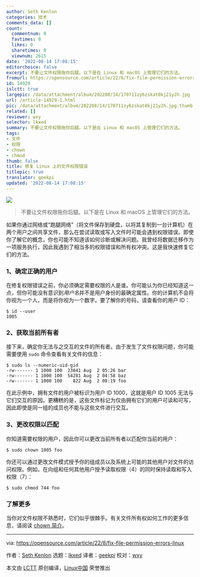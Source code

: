 ```yaml
---
author: Seth Kenlon
categories: 技术
comments_data: []
count:
  commentnum: 0
  favtimes: 0
  likes: 0
  sharetimes: 0
  viewnum: 2615
date: '2022-08-14 17:08:15'
editorchoice: false
excerpt: 不要让文件权限拖你后腿。以下是在 Linux 和 macOS 上管理它们的方法。
fromurl: https://opensource.com/article/22/8/fix-file-permission-errors-linux
id: 14929
islctt: true
largepic: /data/attachment/album/202208/14/170711zy6zskat0kj21y2h.jpg
url: /article-14929-1.html
pic: /data/attachment/album/202208/14/170711zy6zskat0kj21y2h.jpg.thumb.jpg
related: []
reviewer: wxy
selector: lkxed
summary: 不要让文件权限拖你后腿。以下是在 Linux 和 macOS 上管理它们的方法。
tags:
- 文件
- 权限
- chown
- chmod
thumb: false
title: 修复 Linux 上的文件权限错误
titlepic: true
translator: geekpi
updated: '2022-08-14 17:08:15'
---
```


![](/data/attachment/album/202208/14/170711zy6zskat0kj21y2h.jpg)



> 
> 不要让文件权限拖你后腿。以下是在 Linux 和 macOS 上管理它们的方法。
> 
> 
> 


如果你通过网络或“跑腿网络”（将文件保存到硬盘，以将其复制到一台计算机）在两个用户之间共享文件，那么在尝试读取或写入文件时可能会遇到权限错误。即使你了解它的概念，你也可能不知道该如何诊断或解决问题。我曾经将数据迁移作为一项服务执行，因此我遇到了相当多的权限错误和所有权冲突。这是我快速修复它们的方法。


### 1、确定正确的用户


在修复权限错误之前，你必须确定需要权限的人是谁。你可能认为你已经知道这一点，但你可能没有意识到*用户名*并不是用户身份的最确定属性。你的计算机不会将你视为一个人，而是将你视为一个数字。要了解你的号码，请查看你的用户 ID：



```
$ id --user
1005

```

### 2、获取当前所有者


接下来，确定你无法与之交互的文件的所有者。由于发生了文件权限问题，你可能需要使用 `sudo` 命令查看有关文件的信息：



```
$ sudo ls --numeric-uid-gid
-rw------- 1 1000 100  23041 Aug  2 05:26 bar
-rw------- 1 1000 100  54281 Aug  2 04:58 baz
-rw------- 1 1000 100    822 Aug  2 08:19 foo

```

在此示例中，拥有文件的用户被标识为用户 ID 1000，这就是用户 ID 1005 无法与它们交互的原因。更糟糕的是，这些文件标记为仅由拥有它们的用户可读和可写，因此即使是同一组的成员也不能与这些文件进行交互。


### 3、更改权限以匹配


你知道需要权限的用户，因此你可以更改当前所有者以匹配你当前的用户：



```
$ sudo chown 1005 foo

```

你还可以通过更改文件模式授予你的组成员以及系统上可能的其他用户对文件的访问权限。例如，在向组和任何其他用户授予读取权限（4）的同时保持读取和写入权限（7）：



```
$ sudo chmod 744 foo

```

### 了解更多


当你对文件权限不熟悉时，它们似乎很棘手。有关文件所有权如何工作的更多信息，请阅读 [chown 简介](https://opensource.com/article/19/8/linux-chown-command)。




---


via: <https://opensource.com/article/22/8/fix-file-permission-errors-linux>


作者：[Seth Kenlon](https://opensource.com/users/seth) 选题：[lkxed](https://github.com/lkxed) 译者：[geekpi](https://github.com/geekpi) 校对：[wxy](https://github.com/wxy)


本文由 [LCTT](https://github.com/LCTT/TranslateProject) 原创编译，[Linux中国](https://linux.cn/) 荣誉推出